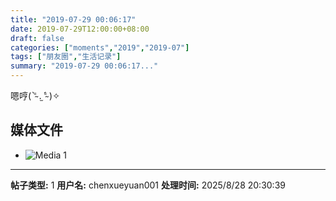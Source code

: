```yaml
---
title: "2019-07-29 00:06:17"
date: 2019-07-29T12:00:00+08:00
draft: false
categories: ["moments","2019","2019-07"]
tags: ["朋友圈","生活记录"]
summary: "2019-07-29 00:06:17..."
---
```


嗯哼( ⁼̴̀ .̫ ⁼̴́ )✧

## 媒体文件

- ![Media 1](/Moments/photos/2019-07-29/201907290006170.jpg)

---

**帖子类型:** 1
**用户名:** chenxueyuan001
**处理时间:** 2025/8/28 20:30:39
